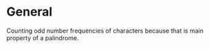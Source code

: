 # General

Counting odd number frequencies of characters because that is main property of a palindrome.